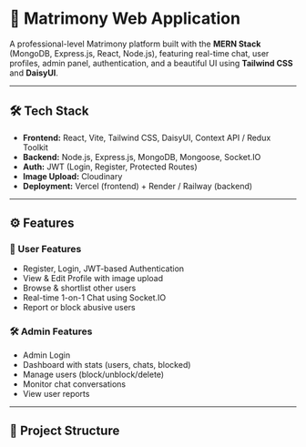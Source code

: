# 💍 Matrimony Web Application

A professional-level Matrimony platform built with the **MERN Stack** (MongoDB, Express.js, React, Node.js), featuring real-time chat, user profiles, admin panel, authentication, and a beautiful UI using **Tailwind CSS** and **DaisyUI**.

---

## 🛠️ Tech Stack

- **Frontend:** React, Vite, Tailwind CSS, DaisyUI, Context API / Redux Toolkit
- **Backend:** Node.js, Express.js, MongoDB, Mongoose, Socket.IO
- **Auth:** JWT (Login, Register, Protected Routes)
- **Image Upload:** Cloudinary
- **Deployment:** Vercel (frontend) + Render / Railway (backend)

---

## ⚙️ Features

### 👤 User Features
- Register, Login, JWT-based Authentication
- View & Edit Profile with image upload
- Browse & shortlist other users
- Real-time 1-on-1 Chat using Socket.IO
- Report or block abusive users

### 🛠️ Admin Features
- Admin Login
- Dashboard with stats (users, chats, blocked)
- Manage users (block/unblock/delete)
- Monitor chat conversations
- View user reports

---

## 📁 Project Structure

